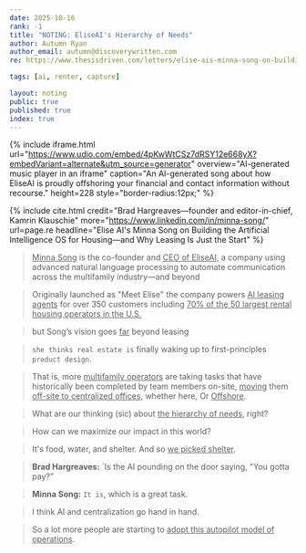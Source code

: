 ```yaml
---
date: 2025-10-16
rank: -1
title: "NOTING: EliseAI's Hierarchy of Needs"
author: Autumn Ryan
author_email: autumn@discoverywritten.com
re: https://www.thesisdriven.com/letters/elise-ais-minna-song-on-building/

tags: [ai, renter, capture]

layout: noting
public: true
published: true
index: true
---
```


{% include iframe.html
    url="https://www.udio.com/embed/4pKwWtCSz7dRSY12e668yX?embedVariant=alternate&utm_source=generator"
    overview="AI-generated music player in an iframe"
    caption="An AI-generated song about how EliseAI is proudly offshoring your financial and contact information without recourse."
    height=228
    style="border-radius:12px;"
%}

{% include cite.html
  credit="Brad Hargreaves—founder and editor-in-chief, Kamrin Klauschie"
  more="https://www.linkedin.com/in/minna-song/"
  url=page.re
  headline="Elise AI's Minna Song on Building the Artificial Intelligence OS for Housing—and Why Leasing Is Just the Start"
%}

> <u>Minna Song</u> is the co-founder and <u>CEO of EliseAI</u>,
a company using advanced natural language processing to automate communication across the multifamily industry—and beyond

> Originally launched as "Meet Elise"
the company powers <u>AI leasing agents</u> for over 350 customers
including <u>70% of the 50 largest rental housing operators in the U.S.</u>

> but Song’s vision goes <u>far</u> beyond leasing

> `she thinks real estate is` finally waking up
to first-principles `product design`.

> That is, more <u>multifamily operators</u> are taking tasks
that have historically been completed by team members on-site,
<u>moving</u> them <u>off-site to centralized offices</u>, whether here, Or <u>Offshore</u>.

> What are our thinking (sic) about <u>the hierarchy of needs</u>, right?

> How can we maximize our impact in this world?

> It's food, water, and shelter. And so <u>we picked shelter</u>.

> **Brad Hargreaves:** `Is the AI pounding on the door saying, "You gotta pay?"

> **Minna Song:** `It is`, which is a great task.

> I think AI and centralization go hand in hand.

> So a lot more people are starting to <u>adopt this autopilot model of operations</u>.

